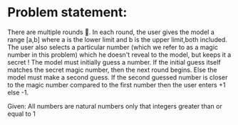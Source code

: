 <h1>
Problem statement: </h1>
<p>
There are multiple rounds 👾. In each round, the user gives the model a range [a,b] where a is the lower limit and b is the upper limit,both included. The user also selects a particular number (which we refer to as a magic number in this problem) which he doesn't reveal to the model, but keeps it a secret ! The model must initially guess a number. If the initial guess itself matches the secret magic number, then the next round begins. Else the model must make a second guess. If the second guessed number is closer to the magic number compared to the first number then the user enters +1 else -1.

Given:
All numbers are natural numbers only that integers greater than or equal to 1

</p>